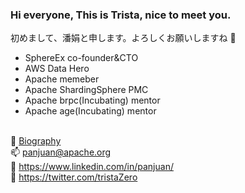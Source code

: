 ### Hi everyone, This is Trista, nice to meet you.

初めまして、潘娟と申します。よろしくお願いしますね 👋

- SphereEx co-founder&CTO
- AWS Data Hero
- Apache memeber
- Apache ShardingSphere PMC
- Apache brpc(Incubating) mentor
- Apache age(Incubating) mentor

<br/> 👩 [Biography](https://tristazero.github.io)
<br/> 📫 panjuan@apache.org
<br/> 📔 https://www.linkedin.com/in/panjuan/
<br/> 🔔 https://twitter.com/tristaZero

<!-- ---
![GitHub followers](https://img.shields.io/github/followers/tristaZero?color=brightgreen&style=plastic)
[![Visits Badge](https://badges.pufler.dev/visits/tristaZero/git-badges)](https://badges.pufler.dev)
[![Years Badge](https://badges.pufler.dev/years/tristaZero)](https://badges.pufler.dev)
[![Gists Badge](https://badges.pufler.dev/gists/tristaZero)](https://badges.pufler.dev)
[![Updated Badge](https://badges.pufler.dev/updated/tristaZero/shardingsphere)](https://badges.pufler.dev)
[![Commits Badge](https://badges.pufler.dev/commits/monthly/tristaZero)](https://badges.pufler.dev) -->


